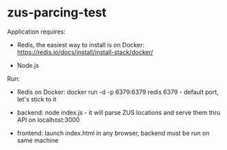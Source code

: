 # zus-parcing-test

Application requires: 

 - Redis, the easiest way to install is on Docker:
https://redis.io/docs/install/install-stack/docker/

 - Node.js

Run:
 - Redis on Docker:
docker run -d -p 6379:6379 redis
    6379 - default port, let's stick to it 

 - backend:
node index.js - it will parse ZUS locations and serve them thru API on localhost:3000

 - frontend:
launch index.html in any browser, backend must be run on same machine
